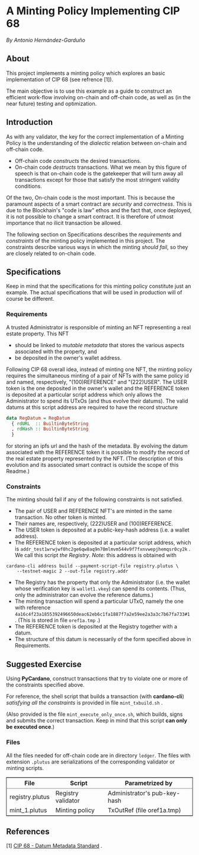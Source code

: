 # A Minting Policy Implementing CIP 68

*By Antonio Hernández-Garduño*


## About

This project implements a minting policy which explores an basic implementation of CIP 68 (see refrence [1]).

The main objective is to use this example as a guide to construct an efficient work-flow involving on-chain and off-chain code, as well as (in the near future) testing and optimization.


## Introduction

As with any validator, the key for the correct implementation of a Minting Policy is the understanding of the *dialectic* relation between on-chain and off-chain code.

-   Off-chain code *constructs* the desired transactions.
-   On-chain code *destructs* transactions.  What we mean by this figure of speech is that on-chain code is the gatekeeper that will turn away all transactions except for those that satisfy the most stringent validity conditions.

Of the two, On-chain code is the most important.  This is because the paramount aspects of a smart contract are *security* and *correctness*.  This is due to the Blockhain's "code is law" ethos and the fact that, once deployed, it is not possible to change a smart contract.  It is therefore of utmost importance that no ilicit transaction be allowed.

The following section on Specifications describes the *requirements* and *constraints* of the minting policy implemented in this project.  The constraints describe various ways in which the minting *should fail*, so they are closely related to on-chain code.


## Specifications

Keep in mind that the specifications for this minting policy constitute just an example.  The actual specifications that will be used in production will of course be different.


### Requirements

A trusted Administrator is responsible of minting an NFT representing a real estate property.  This NFT

-   should be linked to *mutable metadata* that stores the various aspects associated with the property, and
-   be deposited in the owner's wallet address.

Following CIP 68 overall idea, instead of minting one NFT, the minting policy requires the simultaneous minting of a pair of NFTs with the same policy id and named, respectively, "(100)REFERENCE" and "(222)USER".  The USER token is the one deposited in the owner's wallet and the REFERENCE token is deposited at a particular script address which only allows the Administrator to spend its UTxOs (and thus evolve their datums).  The valid datums at this script address are required to have the record structure

```haskell
data RegDatum = RegDatum
  { rdURL  :: BuiltinByteString
  , rdHash :: BuiltinByteString
  }
```

for storing an ipfs url and the hash of the metadata.  By evolving the datum associated with the REFERENCE token it is possible to modify the record of the real estate property represented by the NFT.  (The description of this evolution and its associated smart contract is outside the scope of this Readme.)


### Constraints

The minting should fail if any of the following constraints is not satisfied.

-   The pair of USER and REFERENCE NFT's are minted in the same transaction.  No other token is minted.
-   Their names are, respectively, (222)USER and (100)REFERENCE.
-   The USER token is deposited at a public-key-hash address (i.e. a wallet address).
-   The REFERENCE token is deposited at a particular script address, which is `addr_test1wrwjwf0hc2ge6qw8aq9n70mlmvm544v9f7fxnvwepjhemqsr0cy2k` .  We call this script *the Registry*.
    *Note:*  this address is obtained with

```shell
cardano-cli address build --payment-script-file registry.plutus \
    --testnet-magic 2 --out-file registry.addr
```

-   The Registry has the property that only the Administrator (i.e. the wallet whose verification key is `wallet1.vkey`) can spend its contents.  (Thus, only the administrator can evolve the reference datums.)
-   The minting transaction will spend a particular UTxO, namely the one with reference `4a16c4f23a1855392496650deac62eb6c1fa1887f7a2e59ee2a3a3c7b67fa733#1` .  (This is stored in file `oref1a.tmp` .)
-   The REFERENCE token is deposited at the Registry together with a datum.
-   The structure of this datum is necessarily of the form specified above in Requirements.


## Suggested Exercise

Using **PyCardano**, construct transactions that try to violate one or more of the constraints specified above.

For reference, the shell script that builds a transaction (with **cardano-cli**) *satisfying  all the constraints* is provided in file `mint_txbuild.sh` .

(Also provided is the file `mint_execute_only_once.sh`, which builds, signs and submits the correct transaction.  Keep in mind that this script **can only be executed once**.)

### Files

All the files needed for off-chain code are in directory `ledger`.  The files with extension `.plutus` are serializations of the corresponding validator or minting scripts.

<table border="2" cellspacing="0" cellpadding="6" rules="groups" frame="hsides">


<colgroup>
<col  class="org-left" />

<col  class="org-left" />

<col  class="org-left" />
</colgroup>
<thead>
<tr>
<th scope="col" class="org-left">File</th>
<th scope="col" class="org-left">Script</th>
<th scope="col" class="org-left">Parametrized by</th>
</tr>
</thead>

<tbody>
<tr>
<td class="org-left">registry.plutus</td>
<td class="org-left">Registry validator</td>
<td class="org-left">Administrator's pub-key-hash</td>
</tr>


<tr>
<td class="org-left">mint_1.plutus</td>
<td class="org-left">Minting policy</td>
<td class="org-left">TxOutRef (file oref1a.tmp)</td>
</tr>
</tbody>
</table>


## References

[1]  [CIP 68 - Datum Metadata Standard](https://cips.cardano.org/cips/cip68/) .

